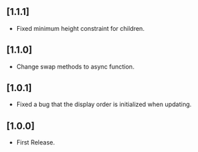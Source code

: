 ## [1.1.1]
- Fixed minimum height constraint for children.

## [1.1.0]
- Change swap methods to async function.

## [1.0.1]
- Fixed a bug that the display order is initialized when updating.

## [1.0.0]
- First Release.
